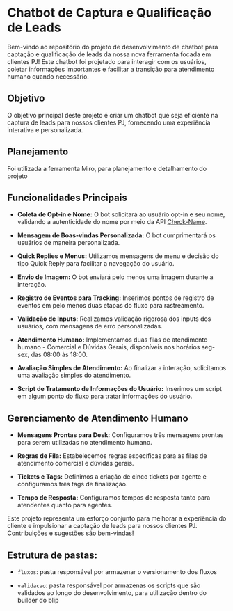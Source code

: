 # Chatbot de Captura e Qualificação de Leads

Bem-vindo ao repositório do projeto de desenvolvimento de chatbot para captação e qualificação de leads da nossa nova ferramenta focada em clientes PJ! Este chatbot foi projetado para interagir com os usuários, coletar informações importantes e facilitar a transição para atendimento humano quando necessário.

## Objetivo

O objetivo principal deste projeto é criar um chatbot que seja eficiente na captura de leads para nossos clientes PJ, fornecendo uma experiência interativa e personalizada.

## Planejamento

Foi utilizada a ferramenta Miro, para planejamento e detalhamento do projeto

## Funcionalidades Principais

- **Coleta de Opt-in e Nome:** O bot solicitará ao usuário opt-in e seu nome, validando a autenticidade do nome por meio da API [Check-Name](https://check-name.herokuapp.com/verify/).

- **Mensagem de Boas-vindas Personalizada:** O bot cumprimentará os usuários de maneira personalizada.

- **Quick Replies e Menus:** Utilizamos mensagens de menu e decisão do tipo Quick Reply para facilitar a navegação do usuário.

- **Envio de Imagem:** O bot enviará pelo menos uma imagem durante a interação.

- **Registro de Eventos para Tracking:** Inserimos pontos de registro de eventos em pelo menos duas etapas do fluxo para rastreamento.

- **Validação de Inputs:** Realizamos validação rigorosa dos inputs dos usuários, com mensagens de erro personalizadas.

- **Atendimento Humano:** Implementamos duas filas de atendimento humano - Comercial e Dúvidas Gerais, disponíveis nos horários seg-sex, das 08:00 às 18:00.

- **Avaliação Simples de Atendimento:** Ao finalizar a interação, solicitamos uma avaliação simples do atendimento.

- **Script de Tratamento de Informações do Usuário:** Inserimos um script em algum ponto do fluxo para tratar informações do usuário.

## Gerenciamento de Atendimento Humano

- **Mensagens Prontas para Desk:** Configuramos três mensagens prontas para serem utilizadas no atendimento humano.

- **Regras de Fila:** Estabelecemos regras específicas para as filas de atendimento comercial e dúvidas gerais.

- **Tickets e Tags:** Definimos a criação de cinco tickets por agente e configuramos três tags de finalização.

- **Tempo de Resposta:** Configuramos tempos de resposta tanto para atendentes quanto para agentes.

Este projeto representa um esforço conjunto para melhorar a experiência do cliente e impulsionar a captação de leads para nossos clientes PJ. Contribuições e sugestões são bem-vindas!

## Estrutura de pastas:

- ```fluxos```: pasta responsável por armazenar o versionamento dos fluxos

- ```validacao```: pasta responsável por armazenas os scripts que são validados ao longo do desenvolvimento, para utilização dentro do builder do blip
